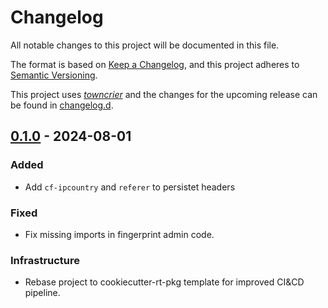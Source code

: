 # Changelog
All notable changes to this project will be documented in this file.

The format is based on [Keep a Changelog](https://keepachangelog.com/en/1.0.0/),
and this project adheres to [Semantic Versioning](https://semver.org/spec/v2.0.0.html).

This project uses [*towncrier*](https://towncrier.readthedocs.io/) and the changes for the
upcoming release can be found in [changelog.d](changelog.d).

<!-- towncrier release notes start -->

## [0.1.0](https://github.com/reef-technologies/django-fingerprint-rt/releases/tag/v0.1.0) - 2024-08-01


### Added

- Add `cf-ipcountry` and `referer` to persistet headers


### Fixed

- Fix missing imports in fingerprint admin code.

### Infrastructure

- Rebase project to cookiecutter-rt-pkg template for improved CI&CD pipeline.
